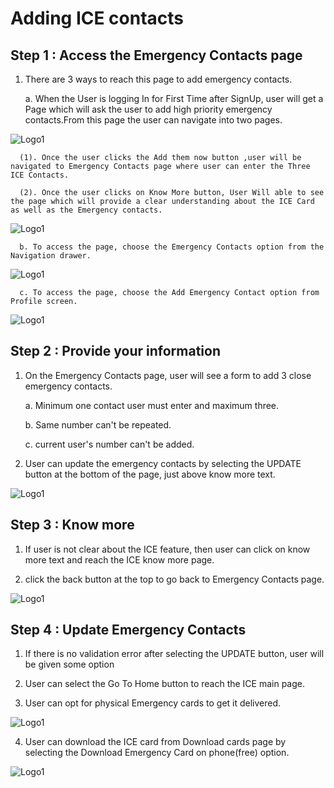 # Adding ICE contacts

## Step 1 : Access the Emergency Contacts page

1.  There are 3 ways to reach this page to add emergency contacts.

      a. When the User is logging In for First Time after SignUp, user will get a Page which will ask the user to add high priority emergency contacts.From this page the user can navigate into two pages.

![Logo1](./images/mobile/ice-contacts/AddICE1.jpg)
            
      (1). Once the user clicks the Add them now button ,user will be navigated to Emergency Contacts page where user can enter the Three ICE Contacts.

      (2). Once the user clicks on Know More button, User Will able to see the page which will provide a clear understanding about the ICE Card as well as the Emergency contacts.

![Logo1](./images/mobile/ice-contacts/AddICE2.jpg)

      b. To access the page, choose the Emergency Contacts option from the Navigation drawer.

![Logo1](./images/mobile/signUp/SignUp5.jpg)

      c. To access the page, choose the Add Emergency Contact option from Profile screen.

![Logo1](./images/mobile/ice-contacts/AddICE4.jpg)

## Step 2 : Provide your information

1. On the Emergency Contacts page, user will see a form to add 3 close emergency contacts.

      a. Minimum one contact user must enter and maximum three.

      b. Same number can't be repeated.

      c. current user's number can't be added.

2. User can update the emergency contacts by selecting the UPDATE button at the bottom of the page, just above know more text.

![Logo1](./images/mobile/ice-contacts/AddICE3.jpg)

## Step 3 : Know more

1. If user is not clear about the ICE feature, then user can click on know more text and reach the ICE know more page.

2. click the back button at the top to go back to Emergency Contacts page.

![Logo1](./images/mobile/ice-contacts/AddICE2.jpg)

## Step 4 : Update Emergency Contacts

1. If there is no validation error after selecting the UPDATE button, user will be given some option

2. User can select the Go To Home button to reach the ICE main page.

3. User can opt for physical Emergency cards to get it delivered.

![Logo1](./images/mobile/ice-contacts/AddICE5.jpg)

4. User can download the ICE card from Download cards page by selecting the Download Emergency Card on phone(free) option.

![Logo1](./images/mobile/download-card/download-card1.jpg)
